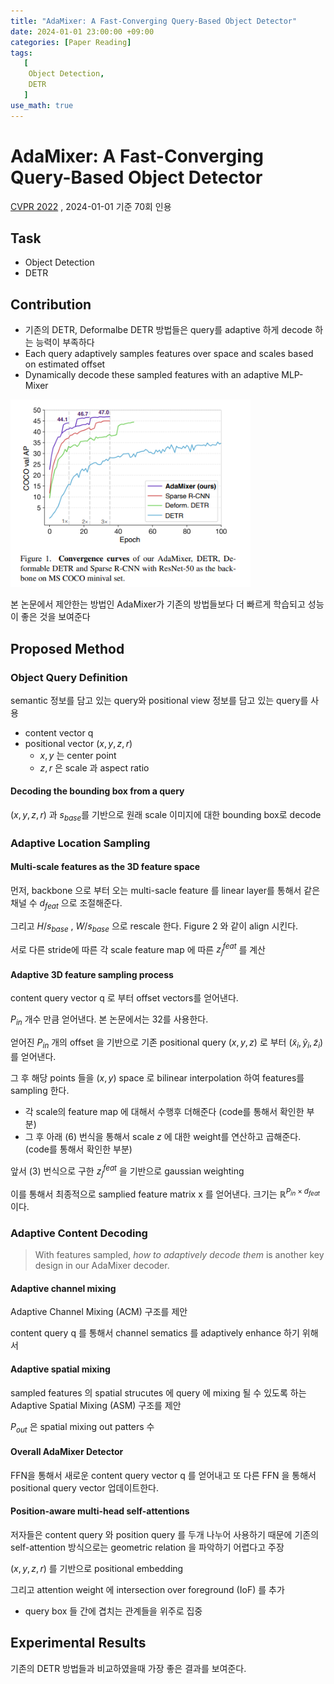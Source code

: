 ```yaml
---
title: "AdaMixer: A Fast-Converging Query-Based Object Detector"
date: 2024-01-01 23:00:00 +09:00
categories: [Paper Reading]
tags:
   [
    Object Detection,
    DETR
   ]
use_math: true
---   
```

# AdaMixer: A Fast-Converging Query-Based Object Detector
[CVPR 2022](https://openaccess.thecvf.com/content/CVPR2022/html/Gao_AdaMixer_A_Fast-Converging_Query-Based_Object_Detector_CVPR_2022_paper.html)
, 2024-01-01 기준 70회 인용

## Task
- Object Detection
- DETR

## Contribution
- 기존의 DETR, Deformalbe DETR 방법들은 query를 adaptive 하게 decode 하는 능력이 부족하다
- Each query adaptively samples features over space and scales based on estimated offset
- Dynamically decode these sampled features with an adaptive MLP-Mixer
  
<!-- ![Alt text](/assets/paper_imgs/adamixer/teaser.PNG) -->
<img src="/images/adamixer/teaser.PNG" height="300px" alt="teaser">

본 논문에서 제안한는 방법인 AdaMixer가 기존의 방법들보다 더 빠르게 학습되고 성능이 좋은 것을 보여준다

## Proposed Method
### Object Query Definition
semantic 정보를 담고 있는 query와 positional view 정보를 담고 있는 query를 사용
- content vector $\boldsymbol{\text{q}}$
- positional vector $(x, y, z, r)$
  - $x, y$ 는 center point
  - $z, r$ 은 scale 과 aspect ratio
#### Decoding the bounding box from a query
<!-- ![Alt text](/assets/paper_imgs/adamixer/eq1_2.PNG) -->

$(x, y, z, r)$ 과 $s_{base}$를 기반으로 원래 scale 이미지에 대한 bounding box로 decode

### Adaptive Location Sampling
<!-- ![Alt text](/assets/paper_imgs/adamixer/overview_1.PNG) -->

#### Multi-scale features as the 3D feature space
먼저, backbone 으로 부터 오는 multi-sacle feature 를 linear layer를 통해서 같은 채널 수 $d_{feat}$ 으로 조절해준다. 

그리고 $H/s_{base}$ , $W/s_{base}$ 으로 rescale 한다. Figure 2 와 같이 align 시킨다.

<!-- ![Alt text](/assets/paper_imgs/adamixer/eq3.PNG) -->

서로 다른 stride에 따른 각 scale feature map 에 따른 $z^{feat}_j$ 를 계산

#### Adaptive 3D feature sampling process
content query vector $\boldsymbol{\text{q}}$ 로 부터 offset vectors를 얻어낸다.
<!-- ![Alt text](/assets/paper_imgs/adamixer/eq4.PNG) -->

$P_{in}$ 개수 만큼 얻어낸다. 본 논문에서는 32를 사용한다.

<!-- ![Alt text](/assets/paper_imgs/adamixer/eq5.PNG) -->

얻어진 $P_{in}$ 개의 offset 을 기반으로 기존 positional query $(x, y, z)$ 로 부터 $(\tilde{x}_i, \tilde{y}_i, \tilde{z}_i)$ 를 얻어낸다.

그 후 해당 points 들을 $(x, y)$ space 로 bilinear interpolation 하여 features를 sampling 한다.
- 각 scale의 feature map 에 대해서 수행후 더해준다 (code를 통해서 확인한 부분)
- 그 후 아래 (6) 번식을 통해서 scale $z$ 에 대한 weight를 연산하고 곱해준다. (code를 통해서 확인한 부분)

<!-- ![Alt text](/assets/paper_imgs/adamixer/eq6.PNG) -->

앞서 (3) 번식으로 구한 $z^{feat}_j$ 을 기반으로 gaussian weighting

이를 통해서 최종적으로 samplied feature matrix $\boldsymbol{\text{x}}$ 를 얻어낸다. 크기는 $\mathbb{R}^{P_{in}\times d_{feat}}$ 이다.

### Adaptive Content Decoding
> With features sampled, *how to adaptively decode them* is another key design in our AdaMixer decoder.

#### Adaptive channel mixing
Adaptive Channel Mixing (ACM) 구조를 제안

content query $\boldsymbol{\text{q}}$ 를 통해서 channel sematics 를 adaptively enhance 하기 위해서

<!-- ![Alt text](/assets/paper_imgs/adamixer/eq7_8.PNG) -->


#### Adaptive spatial mixing
sampled features 의 spatial strucutes 에 query 에 mixing 될 수 있도록 하는 Adaptive Spatial Mixing (ASM) 구조를 제안

<!-- ![Alt text](/assets/paper_imgs/adamixer/eq_9_10.PNG) -->

$P_{out}$ 은 spatial mixing out patters 수

#### Overall AdaMixer Detector
<!-- ![Alt text](/assets/paper_imgs/adamixer/fig4.PNG) -->

FFN을 통해서 새로운 content query vector $\boldsymbol{\text{q}}$ 를 얻어내고 또 다른 FFN 을 통해서 positional query vector 업데이트한다.

<!-- ![Alt text](/assets/paper_imgs/adamixer/eq_11_12.PNG) -->

#### Position-aware multi-head self-attentions
저자들은 content query 와 position query 를 두개 나누어 사용하기 때문에 기존의 self-attention 방식으로는 geometric relation 을 파악하기 어렵다고 주장

$(x, y, z, r)$ 를 기반으로 positional embedding

<!-- ![Alt text](/assets/paper_imgs/adamixer/eq13.PNG) -->

<!-- ![Alt text](/assets/paper_imgs/adamixer/IoF.PNG) -->

그리고 attention weight 에 intersection over foreground (IoF) 를 추가
- query box 들 간에 겹치는 관계들을 위주로 집중


## Experimental Results
<!-- ![Alt text](/assets/paper_imgs/adamixer/experiments.png) -->

기존의 DETR 방법들과 비교하였을때 가장 좋은 결과를 보여준다.
